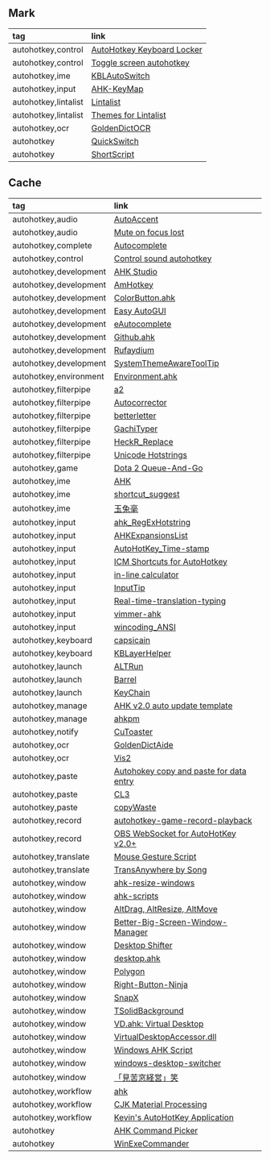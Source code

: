 ## Mark

|tag|link|
|:-|:-|
|autohotkey,control|[AutoHotkey Keyboard Locker](https://github.com/sophice/ahk-keyboard-locker)|
|autohotkey,control|[Toggle screen autohotkey](https://github.com/ArturTkaczuk/toggle-screen-autohotkey)|
|autohotkey,ime|[KBLAutoSwitch](https://github.com/flyinclouds/KBLAutoSwitch)|
|autohotkey,input|[AHK-KeyMap](https://github.com/Gustice/AHK-KeyMap)|
|autohotkey,lintalist|[Lintalist](https://github.com/lintalist/lintalist)|
|autohotkey,lintalist|[Themes for Lintalist](https://github.com/lintalist/lintalist-themes)|
|autohotkey,ocr|[GoldenDictOCR](https://github.com/VimWei/GoldenDictOCR)|
|autohotkey|[QuickSwitch](https://github.com/fenchai23/QuickSwitch)|
|autohotkey|[ShortScript](https://github.com/RichKMLS/ShortScript)|

## Cache

|tag|link|
|:-|:-|
|autohotkey,audio|[AutoAccent](https://github.com/hamurlik/AutoAccent)|
|autohotkey,audio|[Mute on focus lost](https://github.com/TomiBelan/mute-on-focus-lost)|
|autohotkey,complete|[Autocomplete](https://github.com/Uberi/Autocomplete)|
|autohotkey,control|[Control sound autohotkey](https://github.com/ArturTkaczuk/control-sound-autohotkey)|
|autohotkey,development|[AHK Studio](https://maestrith.com/ahk-studio)|
|autohotkey,development|[AmHotkey](https://github.com/chjfth/AmHotkey)|
|autohotkey,development|[ColorButton.ahk](https://github.com/nperovic/ColorButton.ahk)|
|autohotkey,development|[Easy AutoGUI](https://github.com/samfisherirl/Easy-Auto-GUI-for-AHK-v2)|
|autohotkey,development|[eAutocomplete](https://github.com/A-AhkUser/eAutocomplete)|
|autohotkey,development|[Github.ahk](https://github.com/samfisherirl/Github.ahk-API-for-AHKv2)|
|autohotkey,development|[Rufaydium](https://github.com/Xeo786/Rufaydium-Webdriver)|
|autohotkey,development|[SystemThemeAwareToolTip](https://github.com/nperovic/SystemThemeAwareToolTip)|
|autohotkey,environment|[Environment.ahk](https://github.com/iseahound/Environment.ahk)|
|autohotkey,filterpipe|[a2](https://github.com/ewerybody/a2)|
|autohotkey,filterpipe|[Autocorrector](https://github.com/joshuar/autocorrector)|
|autohotkey,filterpipe|[betterletter](https://github.com/alexpovel/betterletter)|
|autohotkey,filterpipe|[GachiTyper](https://github.com/cringenuity/GachiTyper)|
|autohotkey,filterpipe|[HeckR_Replace](https://github.com/Heck-R/HeckR_Replace)|
|autohotkey,filterpipe|[Unicode Hotstrings](https://github.com/dspinellis/unicode-hotstrings)|
|autohotkey,game|[Dota 2 Queue-And-Go](https://github.com/etofok/Dota-2-Queue-and-Go)|
|autohotkey,ime|[AHK](https://github.com/ouweiya/AHK)|
|autohotkey,ime|[shortcut_suggest](https://github.com/sgriffin53/shortcut_suggest)|
|autohotkey,ime|[玉兔毫](https://github.com/amorphobia/rabbit)|
|autohotkey,input|[ahk_RegExHotstring](https://github.com/8LWXpg/RegExHotstring)|
|autohotkey,input|[AHKExpansionsList](https://github.com/GavinPen/AHKExpansionsList)|
|autohotkey,input|[AutoHotKey_Time-stamp](https://github.com/elnao/AutoHotKey_Time-stamp)|
|autohotkey,input|[ICM Shortcuts for AutoHotkey](https://github.com/ayeseeem/ICM-shortcuts)|
|autohotkey,input|[in-line calculator](https://github.com/davebrny/in-line-calculator)|
|autohotkey,input|[InputTip](https://github.com/abgox/InputTip)|
|autohotkey,input|[Real-time-translation-typing](https://github.com/sxzxs/Real-time-translation-typing)|
|autohotkey,input|[vimmer-ahk](https://github.com/koirand/vimmer-ahk)|
|autohotkey,input|[wincoding_ANSI](https://github.com/su-pull/wincoding)|
|autohotkey,keyboard|[capsicain](https://github.com/cajhin/capsicain)|
|autohotkey,keyboard|[KBLayerHelper](https://github.com/RaphCoder13/KBLayerHelper)|
|autohotkey,launch|[ALTRun](https://github.com/zhugecaomao/ALTRun)|
|autohotkey,launch|[Barrel](https://github.com/phantomdiorama/barrel)|
|autohotkey,launch|[KeyChain](https://github.com/JaredCH/KeyChain)|
|autohotkey,manage|[AHK v2.0 auto update template](https://github.com/Nigh/ahk-autoupdate-template)|
|autohotkey,manage|[ahkpm](https://github.com/joshuacc/ahkpm)|
|autohotkey,notify|[CuToaster](https://github.com/cy-gh/CuToaster)|
|autohotkey,ocr|[GoldenDictAide](https://github.com/debugfan/GoldenDictAide)|
|autohotkey,ocr|[Vis2](https://github.com/iseahound/Vis2)|
|autohotkey,paste|[Autohokey copy and paste for data entry](https://github.com/Tran1595/autohokey-copypaste-for-data-entry)|
|autohotkey,paste|[CL3](https://github.com/hi5/CL3)|
|autohotkey,paste|[copyWaste](https://github.com/MuhamKAldin/copyWaste)|
|autohotkey,record|[autohotkey-game-record-playback](https://github.com/kostiantyn-dvornik/autohotkey-game-record-playback)|
|autohotkey,record|[OBS WebSocket for AutoHotKey v2.0+](https://github.com/5ony/OBSWebSocketAHK)|
|autohotkey,translate|[Mouse Gesture Script](https://github.com/ayuanx/AutoHotKey_MouseGesture)|
|autohotkey,translate|[TransAnywhere by Song](https://github.com/verlane/trans-anywhere)|
|autohotkey,window|[ahk-resize-windows](https://github.com/IsacEkeroth/ahk-resize-windows)|
|autohotkey,window|[ahk-scripts](https://github.com/basghar/ahk-scripts)|
|autohotkey,window|[AltDrag, AltResize, AltMove](https://github.com/andreapizzigoni/altdrag_ahk)|
|autohotkey,window|[Better-Big-Screen-Window-Manager](https://github.com/indigofairyx/Better-Big-Screen-Window-Manager)|
|autohotkey,window|[Desktop Shifter](https://github.com/capitanbarbosa/Active-Desktop_Shifter)|
|autohotkey,window|[desktop.ahk](https://github.com/TheCrether/ahkscripts#desktopahk)|
|autohotkey,window|[Polygon](https://github.com/thesobercoder/polygon)|
|autohotkey,window|[Right-Button-Ninja](https://github.com/hansenwangvip/right-button-ninja)|
|autohotkey,window|[SnapX](https://github.com/benallred/SnapX)|
|autohotkey,window|[TSolidBackground](https://github.com/Onurtag/TSolidBackground)|
|autohotkey,window|[VD.ahk: Virtual Desktop](https://github.com/FuPeiJiang/VD.ahk)|
|autohotkey,window|[VirtualDesktopAccessor.dll](https://github.com/Ciantic/VirtualDesktopAccessor)|
|autohotkey,window|[Windows AHK Script](https://github.com/arlbibek/windows-ahk)|
|autohotkey,window|[windows-desktop-switcher](https://github.com/pmb6tz/windows-desktop-switcher)|
|autohotkey,window|[「見苦窓経営」笑](https://github.com/imawizard/MiguruWM)|
|autohotkey,workflow|[ahk](https://github.com/Tomshiii/ahk)|
|autohotkey,workflow|[CJK Material Processing](https://github.com/ahlisbon/CJKmaterialProcessing)|
|autohotkey,workflow|[Kevin's AutoHotKey Application](https://github.com/KevinHJoe/Auto-App)|
|autohotkey|[AHK Command Picker](https://github.com/deadlydog/AHKCommandPicker)|
|autohotkey|[WinExeCommander](https://github.com/XMCQCX/WinExeCommander)|
